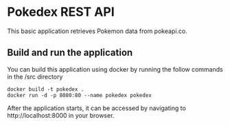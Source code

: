 # Pokedex REST API
This basic application retrieves Pokemon data from pokeapi.co.

## Build and run the application
You can build this application using docker by running the follow commands in the /src directory

```console
docker build -t pokedex .
docker run -d -p 8080:80 --name pokedex pokedex
```

After the application starts, it can be accessed by navigating to http://localhost:8000 in your browser.